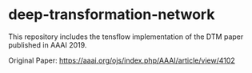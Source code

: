 # deep-transformation-network
This repository includes the tensflow implementation of the DTM paper published in AAAI 2019.

Original Paper: https://aaai.org/ojs/index.php/AAAI/article/view/4102
